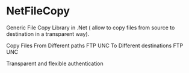 # NetFileCopy
Generic File Copy Library in .Net ( allow to copy files from source to destination in a transparent way). 

Copy Files From Different paths
FTP
UNC
To Different destinations
FTP
UNC

Transparent and flexible authentication

